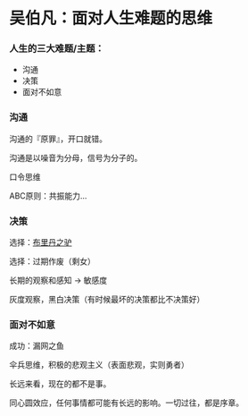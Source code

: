 # 吴伯凡：面对人生难题的思维

### 人生的三大难题/主题：

- 沟通
- 决策
- 面对不如意

### 沟通

沟通的『原罪』，开口就错。

沟通是以噪音为分母，信号为分子的。

口令思维

ABC原则：共振能力...

### 决策

选择：[布里丹之驴](https://zh.wikipedia.org/zh-hans/%E5%B8%83%E9%87%8C%E4%B8%B9%E4%B9%8B%E9%A9%B4)

选择：过期作废（剩女）

长期的观察和感知 -> 敏感度

灰度观察，黑白决策（有时候最坏的决策都比不决策好）

### 面对不如意

成功：漏网之鱼

伞兵思维，积极的悲观主义（表面悲观，实则勇者）

长远来看，现在的都不是事。

同心圆效应，任何事情都可能有长远的影响。一切过往，都是序章。

